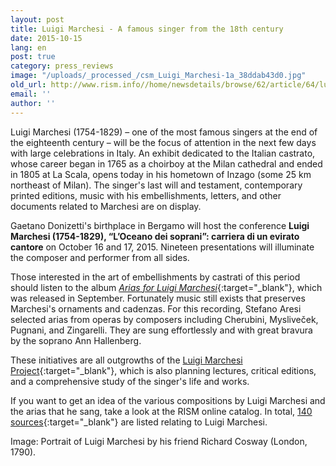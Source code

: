 ```yaml
---
layout: post
title: Luigi Marchesi - A famous singer from the 18th century
date: 2015-10-15
lang: en
post: true
category: press_reviews
image: "/uploads/_processed_/csm_Luigi_Marchesi-1a_38ddab43d0.jpg"
old_url: http://www.rism.info//home/newsdetails/browse/62/article/64/luigi-marchesi.html
email: ''
author: ''
---
```



Luigi Marchesi (1754-1829) – one of the most famous singers at the end of the eighteenth century – will be the focus of attention in the next few days with large celebrations in Italy. An exhibit dedicated to the Italian castrato, whose career began in 1765 as a choirboy at the Milan cathedral and ended in 1805 at La Scala, opens today in his hometown of Inzago (some 25 km northeast of Milan). The singer's last will and testament, contemporary printed editions, music with his embellishments, letters, and other documents related to Marchesi are on display.

Gaetano Donizetti's birthplace in Bergamo will host the conference **Luigi Marchesi (1754-1829), “L’Oceano dei soprani”: carriera di un evirato cantore** on October 16 and 17, 2015. Nineteen presentations will illuminate the composer and performer from all sides.

Those interested in the art of embellishments by castrati of this period should listen to the album [_Arias for Luigi Marchesi_](http://www.glossamusic.com/glossa/context.aspx?Id=96){:target="_blank"}, which was released in September. Fortunately music still exists that preserves Marchesi's ornaments and cadenzas. For this recording, Stefano Aresi selected arias from operas by composers including Cherubini, Mysliveček, Pugnani, and Zingarelli. They are sung effortlessly and with great bravura by the soprano Ann Hallenberg.

These initiatives are all outgrowths of the [Luigi Marchesi Project](http://www.luigimarchesimusic.com/home.html){:target="_blank"}, which is also planning lectures, critical editions, and a comprehensive study of the singer's life and works.

If you want to get an idea of the various compositions by Luigi Marchesi and the arias that he sang, take a look at the RISM online catalog. In total, [140 sources](https://opac.rism.info/search?View=rism&q=116760079){:target="_blank"} are listed relating to Luigi Marchesi.


Image: Portrait of Luigi Marchesi by his friend Richard Cosway (London, 1790).





<script type="text/javascript">var switchTo5x=true;</script><script type="text/javascript" src="http://w.sharethis.com/button/buttons.js"></script><script type="text/javascript">stLight.options({publisher: "9b601438-1ce1-49d8-bfd7-9cff5df54c17", doNotHash: false, doNotCopy: false, hashAddressBar: false});</script>